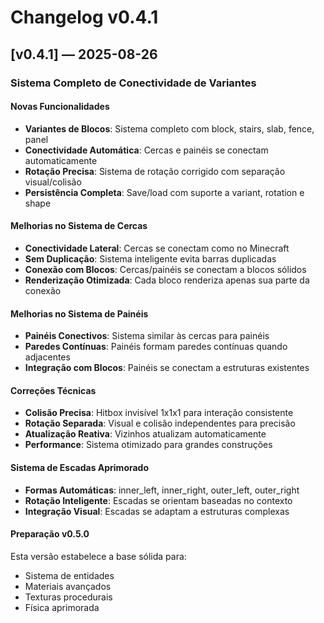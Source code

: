 # Changelog v0.4.1

## [v0.4.1] — 2025-08-26

### Sistema Completo de Conectividade de Variantes

#### Novas Funcionalidades

- **Variantes de Blocos**: Sistema completo com block, stairs, slab, fence, panel
- **Conectividade Automática**: Cercas e painéis se conectam automaticamente
- **Rotação Precisa**: Sistema de rotação corrigido com separação visual/colisão
- **Persistência Completa**: Save/load com suporte a variant, rotation e shape

#### Melhorias no Sistema de Cercas

- **Conectividade Lateral**: Cercas se conectam como no Minecraft
- **Sem Duplicação**: Sistema inteligente evita barras duplicadas
- **Conexão com Blocos**: Cercas/painéis se conectam a blocos sólidos
- **Renderização Otimizada**: Cada bloco renderiza apenas sua parte da conexão

#### Melhorias no Sistema de Painéis

- **Painéis Conectivos**: Sistema similar às cercas para painéis
- **Paredes Contínuas**: Painéis formam paredes contínuas quando adjacentes
- **Integração com Blocos**: Painéis se conectam a estruturas existentes

#### Correções Técnicas

- **Colisão Precisa**: Hitbox invisível 1x1x1 para interação consistente
- **Rotação Separada**: Visual e colisão independentes para precisão
- **Atualização Reativa**: Vizinhos atualizam automaticamente
- **Performance**: Sistema otimizado para grandes construções

#### Sistema de Escadas Aprimorado

- **Formas Automáticas**: inner_left, inner_right, outer_left, outer_right
- **Rotação Inteligente**: Escadas se orientam baseadas no contexto
- **Integração Visual**: Escadas se adaptam a estruturas complexas

#### Preparação v0.5.0

Esta versão estabelece a base sólida para:
- Sistema de entidades
- Materiais avançados  
- Texturas procedurais
- Física aprimorada
